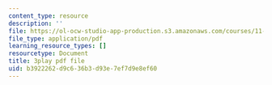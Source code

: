 ```yaml
---
content_type: resource
description: ''
file: https://ol-ocw-studio-app-production.s3.amazonaws.com/courses/11-384-malaysia-sustainable-cities-practicum-spring-2018/b3922262d9c636b3d93e7ef7d9e8ef60_0oXquNdvAnk.pdf
file_type: application/pdf
learning_resource_types: []
resourcetype: Document
title: 3play pdf file
uid: b3922262-d9c6-36b3-d93e-7ef7d9e8ef60
---
```

